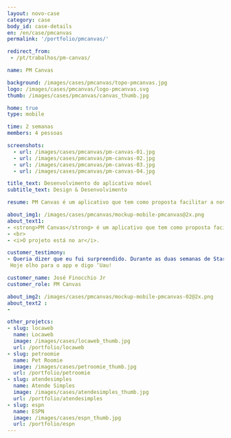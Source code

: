 ```yaml
---
layout: novo-case
category: case
body_id: case-details
en: /en/case/pmcanvas
permalink: '/portfolio/pmcanvas/'

redirect_from:
 - /pt/trabalhos/pm-canvas/

name: PM Canvas

background: /images/cases/pmcanvas/topo-pmcanvas.jpg
logo: /images/cases/pmcanvas/logo-pmcanvas.svg
thumb: /images/cases/pmcanvas/canvas_thumb.jpg

home: true
type: mobile

time: 2 semanas
members: 4 pessoas

screenshots:
  - url: /images/cases/pmcanvas/pm-canvas-01.jpg
  - url: /images/cases/pmcanvas/pm-canvas-02.jpg
  - url: /images/cases/pmcanvas/pm-canvas-03.jpg
  - url: /images/cases/pmcanvas/pm-canvas-04.jpg

title_text: Desenvolvimento do aplicativo móvel
subtitle_text: Design & Desenvolvimento

resume: PM Canvas é um aplicativo que tem como proposta facilitar a nova tendência de criação colaborativa

about_img1: /images/cases/pmcanvas/mockup-mobile-pmcanvas@2x.png
about_text1:
- <strong>PM Canvas</strong> é um aplicativo que tem como proposta facilitar a nova tendência de criação colaborativa para projetos de todos os portes. É possível elaborar planos em tempo real, independentemente da localização geográfica. Utilize a metodologia certa e o aplicativo certo para o projeto certo.
- <br>
- <i>O projeto está no ar</i>.

customer_testimony:
- Queria dizer que eu fui surpreendido. Durante as duas semanas de Startup Dev Mobile, o time deu uma aula de gestão de projetos. Achamos que talvez o escopo estivesse grande demais, mas no fim deu tudo certo. E, além disso, entregaram uma coisa que para nós é muito importante: o fator ‘uau!’. Hoje olho para o app e digo ‘uau!’.
 Hoje olho para o app e digo ‘Uau!

customer_name: José Finocchio Jr
customer_role: PM Canvas

about_img2: /images/cases/pmcanvas/mockup-mobile-pmcanvas-02@2x.png
about_text2 :
-

other_projetcs:
- slug: locaweb
  name: Locaweb
  image: /images/cases/locaweb_thumb.jpg
  url: /portfolio/locaweb
- slug: petroomie
  name: Pet Roomie
  image: /images/cases/petroomie_thumb.jpg
  url: /portfolio/petroomie
- slug: atendesimples
  name: Atende Simples
  image: /images/cases/atendesimples_thumb.jpg
  url: /portfolio/atendesimples
- slug: espn
  name: ESPN
  image: /images/cases/espn_thumb.jpg
  url: /portfolio/espn
---
```

